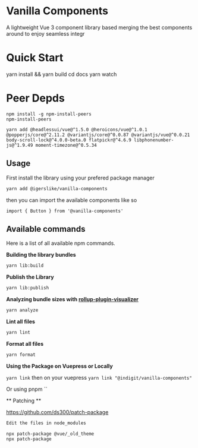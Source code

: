 # Vanilla Components

A lightweight Vue 3 component library based merging the best components around to enjoy seamless integr

# Quick Start

yarn install && yarn build
cd docs
yarn watch

# Peer Depds
```
npm install -g npm-install-peers
npm-install-peers

yarn add @headlessui/vue@^1.5.0 @heroicons/vue@^1.0.1 @popperjs/core@^2.11.2 @variantjs/core@^0.0.87 @variantjs/vue@^0.0.21 body-scroll-lock@^4.0.0-beta.0 flatpickr@^4.6.9 libphonenumber-js@^1.9.49 moment-timezone@^0.5.34 
```

## Usage

First install the library using your prefered package manager

```bash
yarn add @igerslike/vanilla-components
```

then you can import the available components like so

```vue
import { Button } from '@vanilla-components'
```

## Available commands

Here is a list of all available npm commands.

**Building the library bundles**

```bash
yarn lib:build
```

**Publish the Library**

```bash
yarn lib:publish
```

**Analyzing bundle sizes with [rollup-plugin-visualizer](https://github.com/btd/rollup-plugin-visualizer)**

```bash
yarn analyze
```

**Lint all files**

```bash
yarn lint
```

**Format all files**
```bash
yarn format
```

**Using the Package on Vuepress or Locally**

`yarn link` then on your vuepress `yarn link "@indigit/vanilla-components"`

Or using pnpm
``

** Patching **

https://github.com/ds300/patch-package

```bash
Edit the files in node_modules

npx patch-package @vue/_old_theme
npx patch-package
```
